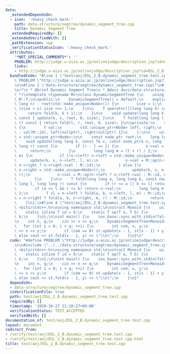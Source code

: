 ```yaml
---
data:
  _extendedDependsOn:
  - icon: ':heavy_check_mark:'
    path: data-structure/segtree/dynamic_segment_tree.cpp
    title: Dynamic Segment Tree
  _extendedRequiredBy: []
  _extendedVerifiedWith: []
  _pathExtension: cpp
  _verificationStatusIcon: ':heavy_check_mark:'
  attributes:
    '*NOT_SPECIAL_COMMENTS*': ''
    PROBLEM: http://judge.u-aizu.ac.jp/onlinejudge/description.jsp?id=DSL_2_B
    links:
    - http://judge.u-aizu.ac.jp/onlinejudge/description.jsp?id=DSL_2_B
  bundledCode: "#line 1 \"test/aoj/DSL_2_B.dynamic_segment_tree.test.cpp\"\n#define\
    \ PROBLEM \"http://judge.u-aizu.ac.jp/onlinejudge/description.jsp?id=DSL_2_B\"\
    \n\n#line 2 \"data-structure/segtree/dynamic_segment_tree.cpp\"\n#include <memory>\n\
    \n/*\n * @brief Dynamic Segment Tree\n * @docs docs/data-structure/segtree/dynamic_segment_tree.md\n\
    \ */\ntemplate <typename M>\nclass DynamicSegmentTree {\n    using T = typename\
    \ M::T;\n\npublic:\n    DynamicSegmentTree() = default;\n    explicit DynamicSegmentTree(long\
    \ long n) : root(std::make_unique<Node>()) {\n        size = 1;\n        while\
    \ (size < n) size <<= 1;\n    }\n\n    T operator[](long long k) const {\n   \
    \     return fold(k, k + 1);\n    }\n\n    void update(long long k, const T& x)\
    \ const { update(k, x, root, 0, size); }\n\n    T fold(long long l, long long\
    \ r) const { return fold(l, r, root, 0, size); }\n\nprivate:\n    struct Node\
    \ {\n        T val;\n        std::unique_ptr<Node> left, right;\n        Node()\
    \ : val(M::id), left(nullptr), right(nullptr) {}\n    };\n\n    using node_ptr\
    \ = std::unique_ptr<Node>;\n\n    const node_ptr root;\n    long long size;\n\n\
    \    void update(long long k, const T& x, const node_ptr& n, long long l, long\
    \ long r) const {\n        if (r - l == 1) {\n            n->val = x;\n      \
    \      return;\n        }\n        long long m = (l + r) / 2;\n        if (k <\
    \ m) {\n            if (!n->left) n->left = std::make_unique<Node>();\n      \
    \      update(k, x, n->left, l, m);\n            n->val = M::op(n->left->val,\
    \ n->right ? n->right->val : M::id);\n        } else {\n            if (!n->right)\
    \ n->right = std::make_unique<Node>();\n            update(k, x, n->right, m,\
    \ r);\n            n->val = M::op(n->left ? n->left->val : M::id, n->right->val);\n\
    \        }\n    }\n\n    T fold(long long a, long long b, const node_ptr& n, long\
    \ long l, long long r) const {\n        if (r <= a || b <= l) return M::id;\n\
    \        if (a <= l && r <= b) return n->val;\n        long long m = (l + r) /\
    \ 2;\n        T vl = n->left ? fold(a, b, n->left, l, m) : M::id;\n        T vr\
    \ = n->right ? fold(a, b, n->right, m, r) : M::id;\n        return M::op(vl, vr);\n\
    \    }\n};\n#line 4 \"test/aoj/DSL_2_B.dynamic_segment_tree.test.cpp\"\n\n#include\
    \ <bits/stdc++.h>\nusing namespace std;\n\nstruct Monoid {\n    using T = int;\n\
    \    static inline T id = 0;\n    static T op(T a, T b) {\n        return a +\
    \ b;\n    }\n};\n\nint main() {\n    ios_base::sync_with_stdio(false);\n    cin.tie(0);\n\
    \n    int n, q;\n    cin >> n >> q;\n    DynamicSegmentTree<Monoid> st(n);\n \
    \   for (int i = 0; i < q; ++i) {\n        int com, x, y;\n        cin >> com\
    \ >> x >> y;\n        if (com == 0) st.update(x - 1, st[x - 1] + y);\n       \
    \ else cout << st.fold(x - 1, y) << \"\\n\";\n    }\n}\n"
  code: "#define PROBLEM \"http://judge.u-aizu.ac.jp/onlinejudge/description.jsp?id=DSL_2_B\"\
    \n\n#include \"../../data-structure/segtree/dynamic_segment_tree.cpp\"\n\n#include\
    \ <bits/stdc++.h>\nusing namespace std;\n\nstruct Monoid {\n    using T = int;\n\
    \    static inline T id = 0;\n    static T op(T a, T b) {\n        return a +\
    \ b;\n    }\n};\n\nint main() {\n    ios_base::sync_with_stdio(false);\n    cin.tie(0);\n\
    \n    int n, q;\n    cin >> n >> q;\n    DynamicSegmentTree<Monoid> st(n);\n \
    \   for (int i = 0; i < q; ++i) {\n        int com, x, y;\n        cin >> com\
    \ >> x >> y;\n        if (com == 0) st.update(x - 1, st[x - 1] + y);\n       \
    \ else cout << st.fold(x - 1, y) << \"\\n\";\n    }\n}"
  dependsOn:
  - data-structure/segtree/dynamic_segment_tree.cpp
  isVerificationFile: true
  path: test/aoj/DSL_2_B.dynamic_segment_tree.test.cpp
  requiredBy: []
  timestamp: '2020-10-27 21:10:27+09:00'
  verificationStatus: TEST_ACCEPTED
  verifiedWith: []
documentation_of: test/aoj/DSL_2_B.dynamic_segment_tree.test.cpp
layout: document
redirect_from:
- /verify/test/aoj/DSL_2_B.dynamic_segment_tree.test.cpp
- /verify/test/aoj/DSL_2_B.dynamic_segment_tree.test.cpp.html
title: test/aoj/DSL_2_B.dynamic_segment_tree.test.cpp
---
```

